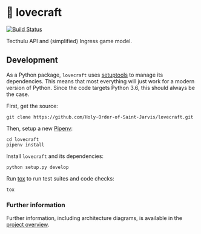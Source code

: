 # :octopus: lovecraft
[![Build Status](https://travis-ci.org/Holy-Order-of-Saint-Jarvis/lovecraft.svg?branch=hotfix%2Fissues-10)](https://travis-ci.org/Holy-Order-of-Saint-Jarvis/lovecraft)

Tecthulu API and (simplified) Ingress game model.

## Development
As a Python package, ``lovecraft`` uses [setuptools] to manage its dependencies.
This means that most everything will just work for a modern version of Python.
Since the code targets Python 3.6, this should always be the case.

First, get the source:

~~~
git clone https://github.com/Holy-Order-of-Saint-Jarvis/lovecraft.git
~~~

Then, setup a new [Pipenv]:

~~~
cd lovecraft
pipenv install
~~~

Install ``lovecraft`` and its dependencies:

~~~
python setup.py develop
~~~

Run [tox] to run test suites and code checks:

~~~
tox
~~~

### Further information

Further information, including architecture diagrams, is available in the [project overview](docs/overview.md).

<!-- links -->
[pipenv]: https://pipenv.readthedocs.io/
[setuptools]: https://setuptools.readthedocs.io/
[tox]: https://tox.readthedocs.io/
